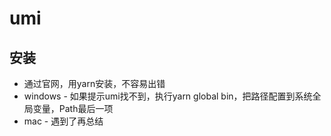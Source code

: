 # umi
## 安装
- 通过官网，用yarn安装，不容易出错
- windows - 如果提示umi找不到，执行yarn global bin，把路径配置到系统全局变量，Path最后一项
- mac - 遇到了再总结